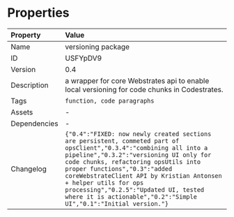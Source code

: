 

# Properties

| Property | Value |
| :--- | :--- |
| Name | versioning package |
| ID | USFYpDV9 |
| Version | 0.4 |
| Description | a wrapper for core Webstrates api to enable local versioning for code chunks in Codestrates. |
| Tags | `function, code paragraphs` |
| Assets | - |
| Dependencies | - |
| Changelog | `{"0.4":"FIXED: now newly created sections are persistent, commeted part of opsClient","0.3.4":"combining all into a pipeline","0.3.2":"versioning UI only for code chunks, refactoring opsUtils into proper functions","0.3":"added coreWebstrateClient API by Kristian Antonsen + helper utils for ops processing","0.2.5":"Updated UI, tested where it is actionable","0.2":"Simple UI","0.1":"Initial version."}` |